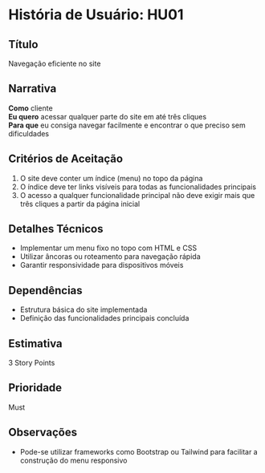 # História de Usuário: HU01

## Título

Navegação eficiente no site

## Narrativa

**Como** cliente  
**Eu quero** acessar qualquer parte do site em até três cliques  
**Para que** eu consiga navegar facilmente e encontrar o que preciso sem dificuldades

## Critérios de Aceitação

1. O site deve conter um índice (menu) no topo da página  
2. O índice deve ter links visíveis para todas as funcionalidades principais  
3. O acesso a qualquer funcionalidade principal não deve exigir mais que três cliques a partir da página inicial

## Detalhes Técnicos

- Implementar um menu fixo no topo com HTML e CSS  
- Utilizar âncoras ou roteamento para navegação rápida  
- Garantir responsividade para dispositivos móveis

## Dependências

- Estrutura básica do site implementada  
- Definição das funcionalidades principais concluída

## Estimativa

3 Story Points

## Prioridade

Must

## Observações

- Pode-se utilizar frameworks como Bootstrap ou Tailwind para facilitar a construção do menu responsivo
